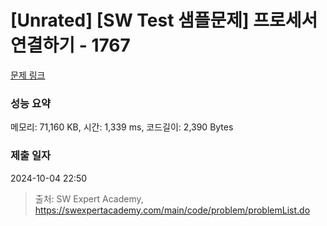 # [Unrated] [SW Test 샘플문제] 프로세서 연결하기 - 1767 

[문제 링크](https://swexpertacademy.com/main/code/problem/problemDetail.do?contestProbId=AV4suNtaXFEDFAUf) 

### 성능 요약

메모리: 71,160 KB, 시간: 1,339 ms, 코드길이: 2,390 Bytes

### 제출 일자

2024-10-04 22:50



> 출처: SW Expert Academy, https://swexpertacademy.com/main/code/problem/problemList.do